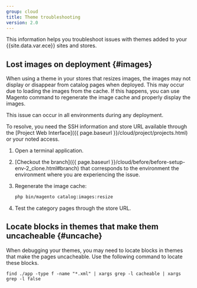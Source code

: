 ```yaml
---
group: cloud
title: Theme troubleshooting
version: 2.0
---
```


This information helps you troubleshoot issues with themes added to your {{site.data.var.ece}} sites and stores.

## Lost images on deployment {#images}

When using a theme in your stores that resizes images, the images may not display or disappear from catalog pages when deployed. This may occur due to loading the images from the cache. If this happens, you can use Magento command to regenerate the image cache and properly display the images.

This issue can occur in all environments during any deployment.

To resolve, you need the SSH information and store URL available through the [Project Web Interface]({{ page.baseurl }}/cloud/project/projects.html) or your noted access.

1.  Open a terminal application.
1.  [Checkout the branch]({{ page.baseurl }}/cloud/before/before-setup-env-2_clone.html#branch) that corresponds to the environment the environment where you are experiencing the issue.
1.  Regenerate the image cache:
    
    ```bash
    php bin/magento catalog:images:resize
    ```

1.  Test the category pages through the store URL.

## Locate blocks in themes that make them uncacheable {#uncache}

When debugging your themes, you may need to locate blocks in themes that make the pages uncacheable. Use the following command to locate these blocks.

    find ./app -type f -name "*.xml" | xargs grep -l cacheable | xargs grep -l false
